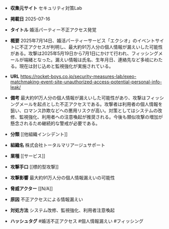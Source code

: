 - **収集元サイト**
セキュリティ対策Lab

- **掲載日**
2025-07-16

- **タイトル**
婚活パーティー不正アクセス発覚

- **概要**
2025年7月14日、婚活パーティーサービス「エクシオ」のイベントサイトに不正アクセスが判明し、最大約91万人分の個人情報が漏えいした可能性がある。攻撃は2025年5月19日から7月1日にかけて行われ、フィッシングメールが端緒となった。漏えい情報は氏名、生年月日、連絡先など多岐にわたる。現在は封じ込めと監視強化が実施されている。

- **URL**
https://rocket-boys.co.jp/security-measures-lab/exeo-matchmaking-event-site-unauthorized-access-potential-personal-info-leak/

- **備考**
最大約91万人分の個人情報が漏えいした可能性があり、攻撃はフィッシングメールを起点とした不正アクセスである。攻撃者は利用者の個人情報を狙い、ロマンス詐欺などへの悪用リスクが高い。対策としてはシステムの改修、監視強化、利用者への注意喚起が推奨される。今後も類似攻撃の増加が懸念されるため継続的な警戒が必要である。

- **分類**
[[他組織インシデント]]

- **組織名**
株式会社トータルマリアージュサポート

- **業種**
[[サービス]]

- **攻撃手口**
[[標的型攻撃]]

- **攻撃影響**
最大約91万人分の個人情報漏えいの可能性

- **脅威アクター**
[[N/A]]

- **原因**
不正アクセスによる情報漏えい

- **対処方法**
システム改修、監視強化、利用者注意喚起

- **ハッシュタグ**
#婚活不正アクセス #個人情報漏えい #フィッシング
